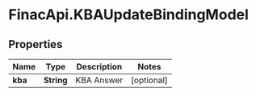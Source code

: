 # FinacApi.KBAUpdateBindingModel

## Properties
Name | Type | Description | Notes
------------ | ------------- | ------------- | -------------
**kba** | **String** | KBA Answer | [optional] 
